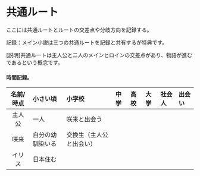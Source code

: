 # 共通ルート
  
ここには共通ルートとルートの交差点や分岐方向を記録する。  
  
記録：メイン小説は三つの共通ルートを記録と共有するが特典です。  
  
[説明]共通ルートは主人公と二人のメインヒロインの交差点があり、物語が進むであるという概念です。  

#### 時間記録。

| **名前/時点** | **小さい頃** | **小学校** | **中学** | **高校** | **大学** | **社会人** | **出会い** |   
|:--------:|:------- |:---- |:---- |:--- |:--- |:----- |:------ |  
| 主人公 | 一人 | 咲来と出会う |  |  |  |  |  |  
| 咲来 | 自分の幼馴染いる | 交換生（主人公と出会い） |  |  |  |  |  |  
| イリス | 日本住む |  |  |  |  |  |  |  
